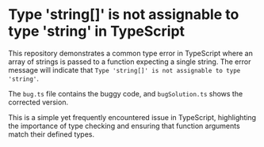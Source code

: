 # Type 'string[]' is not assignable to type 'string' in TypeScript

This repository demonstrates a common type error in TypeScript where an array of strings is passed to a function expecting a single string.  The error message will indicate that `Type 'string[]' is not assignable to type 'string'`. 

The `bug.ts` file contains the buggy code, and `bugSolution.ts` shows the corrected version.

This is a simple yet frequently encountered issue in TypeScript, highlighting the importance of type checking and ensuring that function arguments match their defined types.